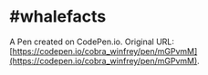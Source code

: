 # #whalefacts

A Pen created on CodePen.io. Original URL: [https://codepen.io/cobra_winfrey/pen/mGPvmM](https://codepen.io/cobra_winfrey/pen/mGPvmM).

